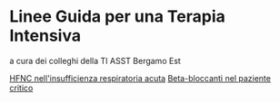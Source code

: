 # Linee Guida per una Terapia Intensiva
 a cura dei colleghi della TI
ASST Bergamo Est 

 [HFNC nell'insufficienza respiratoria acuta](https://kapefier.github.io//hfnc5.xhtml)
 [Beta-bloccanti nel paziente critico](https://kapefier.github.io//betablokkirev23.xhtml)

